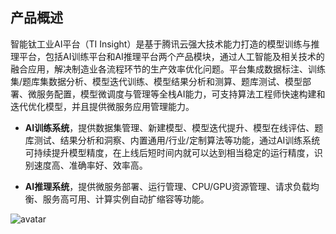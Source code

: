 ## 产品概述
智能钛工业AI平台（TI Insight）是基于腾讯云强大技术能力打造的模型训练与推理平台，包括AI训练平台和AI推理平台两个产品模块，通过人工智能及相关技术的融合应用，解决制造业各流程环节的生产效率优化问题。平台集成数据标注、训练集/题库集数据分析、模型迭代训练、模型结果分析和测算、题库测试、模型部署、微服务配置，模型微调度与管理等全栈AI能力，可支持算法工程师快速构建和迭代优化模型，并且提供微服务应用管理能力。

- **AI训练系统**，提供数据集管理、新建模型、模型迭代提升、模型在线评估、题库测试、结果分析和洞察、内置通用/行业/定制算法等功能，通过AI训练系统可持续提升模型精度，在上线后短时间内就可以达到相当稳定的运行精度，识别速度高、准确率好、效率高。

- **AI推理系统**，提供微服务部署、运行管理、CPU/GPU资源管理、请求负载均衡、服务高可用、计算实例自动扩缩容等功能。

![avatar](https://main.qcloudimg.com/raw/b6bc3010d637885afd30c747461e208e.png)
